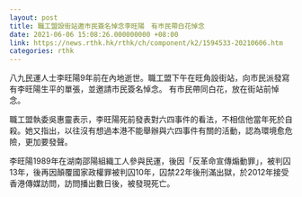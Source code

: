 ```yaml
---
layout: post
title: 職工盟設街站邀巿民簽名悼念李旺陽　有巿民帶白花悼念
date: 2021-06-06 15:08:26.000000000 +08:00
link: https://news.rthk.hk/rthk/ch/component/k2/1594533-20210606.htm
categories: rthk
---
```


八九民運人士李旺陽9年前在內地逝世。職工盟下午在旺角設街站，向市民派發寫有李旺陽生平的單張，並邀請市民簽名悼念。 有市民帶同白花，放在街站前悼念。

職工盟執委吳惠靈表示，李旺陽死前發表對六四事件的看法，不相信他當年死於自殺。她又指出，以往沒有想過本港不能舉辦與六四事件有關的活動，認為環境愈危險，更加要發聲。

李旺陽1989年在湖南邵陽組織工人參與民運，後因「反革命宣傳煽動罪」，被判囚13年，後再因顛覆國家政權罪被判囚10年，囚禁22年後刑滿出獄，於2012年接受香港傳媒訪問，訪問播出數日後，被發現死亡。
